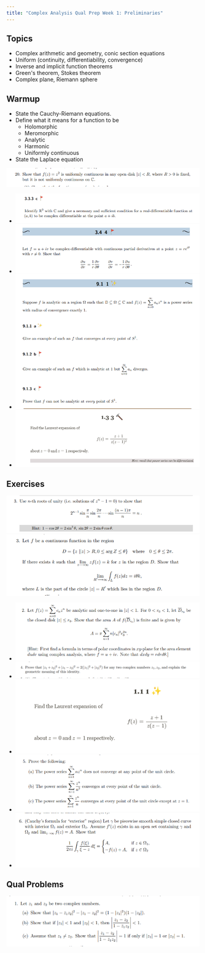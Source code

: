 ```yaml
---
title: "Complex Analysis Qual Prep Week 1: Preliminaries"
---
```



## Topics

-   Complex arithmetic and geometry, conic section equations
-   Uniform (continuity, differentiability, convergence)
-   Inverse and implicit function theorems
-   Green's theorem, Stokes theorem
-   Complex plane, Riemann sphere

## Warmup

- State the Cauchy-Riemann equations.
- Define what it means for a function to be 
	- Holomorphic
	- Meromorphic
	- Analytic
	- Harmonic
	- Uniformly continuous
- State the Laplace equation

![](../../attachments/Pasted%20image%2020210517025125.png)
- ![](../../attachments/Pasted%20image%2020210517022935.png)
- ![](../../attachments/Pasted%20image%2020210517022946.png)
- ![](../../attachments/Pasted%20image%2020210517023232.png)
- ![](../../attachments/Pasted%20image%2020210517023424.png)

## Exercises
![](../../attachments/Pasted%20image%2020210517025227.png)
![](../../attachments/Pasted%20image%2020210517025152.png)
- ![](../../attachments/Pasted%20image%2020210517024749.png)
- ![](../../attachments/Pasted%20image%2020210517024557.png)
- ![](../../attachments/Pasted%20image%2020210517023333.png)
- ![](../../attachments/Pasted%20image%2020210517024431.png)
- ![](../../attachments/Pasted%20image%2020210517024807.png)

## Qual Problems

![](../../attachments/Pasted%20image%2020210517025303.png)